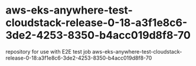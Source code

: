 # aws-eks-anywhere-test-cloudstack-release-0-18-a3f1e8c6-3de2-4253-8350-b4acc019d8f8-70
repository for use with E2E test job aws-eks-anywhere-test-cloudstack-release-0-18:a3f1e8c6-3de2-4253-8350-b4acc019d8f8-70
